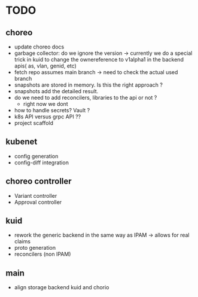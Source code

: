 # TODO

## choreo

- update choreo docs
- garbage collector: do we ignore the version -> currently we do a special trick in kuid to change the ownereference to v1alpha1 in the backend apis( as, vlan, genid, etc)
- fetch repo assumes main branch -> need to check the actual used branch
- snapshots are stored in memory. Is this the right approach ?
- snapshots add the detailed result.
- do we need to add reconcilers, libraries to the api or not ?
    - right now we dont
- how to handle secrets? Vault ?
- k8s API versus grpc API ??
- project scaffold

## kubenet
- config generation
- config-diff integration

## choreo controller

- Variant controller
- Approval controller

## kuid

- rework the generic backend in the same way as IPAM -> allows for real claims
- proto generation
- reconcilers (non IPAM)

## main

- align storage backend kuid and chorio